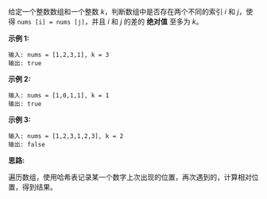 给定一个整数数组和一个整数 *k*，判断数组中是否存在两个不同的索引 *i* 和 *j*，使得 `nums [i] = nums [j]`，并且 *i* 和 *j* 的差的 **绝对值** 至多为 *k*。

**示例 1:**

```
输入: nums = [1,2,3,1], k = 3
输出: true
```

**示例 2:**

```
输入: nums = [1,0,1,1], k = 1
输出: true
```

**示例 3:**

```
输入: nums = [1,2,3,1,2,3], k = 2
输出: false
```

**思路:**

遍历数组，使用哈希表记录某一个数字上次出现的位置，再次遇到的，计算相对位置，得到结果。

